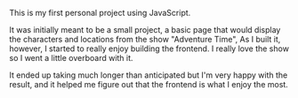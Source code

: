This is my first personal project using JavaScript.

It was initially meant to be a small project, a basic page that would display the characters and locations from the show "Adventure Time",
As I built it, however, I started to really enjoy building the frontend. I really love the show so I went a little overboard with it.

It ended up taking much longer than anticipated but I'm very happy with the result, and it helped me figure out that the frontend is what I enjoy the most.

